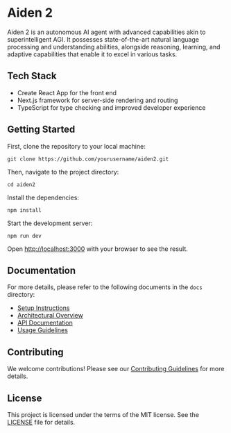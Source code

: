 # Aiden 2

Aiden 2 is an autonomous AI agent with advanced capabilities akin to superintelligent AGI. It possesses state-of-the-art natural language processing and understanding abilities, alongside reasoning, learning, and adaptive capabilities that enable it to excel in various tasks.

## Tech Stack

- Create React App for the front end
- Next.js framework for server-side rendering and routing
- TypeScript for type checking and improved developer experience

## Getting Started

First, clone the repository to your local machine:

```
git clone https://github.com/yourusername/aiden2.git
```

Then, navigate to the project directory:

```
cd aiden2
```

Install the dependencies:

```
npm install
```

Start the development server:

```
npm run dev
```

Open [http://localhost:3000](http://localhost:3000) with your browser to see the result.

## Documentation

For more details, please refer to the following documents in the `docs` directory:

- [Setup Instructions](docs/SetupInstructions.md)
- [Architectural Overview](docs/ArchitecturalOverview.md)
- [API Documentation](docs/APIDocumentation.md)
- [Usage Guidelines](docs/UsageGuidelines.md)

## Contributing

We welcome contributions! Please see our [Contributing Guidelines](CONTRIBUTING.md) for more details.

## License

This project is licensed under the terms of the MIT license. See the [LICENSE](LICENSE) file for details.

